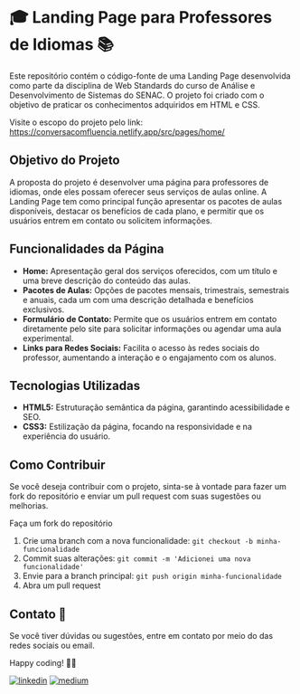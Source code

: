 # 🎓 Landing Page para Professores de Idiomas 📚

Este repositório contém o código-fonte de uma Landing Page desenvolvida como parte da disciplina de Web Standards do curso de Análise e Desenvolvimento de Sistemas do SENAC. O projeto foi criado com o objetivo de praticar os conhecimentos adquiridos em HTML e CSS.

Visite o escopo do projeto pelo link: https://conversacomfluencia.netlify.app/src/pages/home/ 

## Objetivo do Projeto
A proposta do projeto é desenvolver uma página para professores de idiomas, onde eles possam oferecer seus serviços de aulas online. A Landing Page tem como principal função apresentar os pacotes de aulas disponíveis, destacar os benefícios de cada plano, e permitir que os usuários entrem em contato ou solicitem informações.

## Funcionalidades da Página
- **Home:** Apresentação geral dos serviços oferecidos, com um título e uma breve descrição do conteúdo das aulas. <br>
- **Pacotes de Aulas:** Opções de pacotes mensais, trimestrais, semestrais e anuais, cada um com uma descrição detalhada e benefícios exclusivos. <br>
- **Formulário de Contato:** Permite que os usuários entrem em contato diretamente pelo site para solicitar informações ou agendar uma aula experimental. <br>
- **Links para Redes Sociais:** Facilita o acesso às redes sociais do professor, aumentando a interação e o engajamento com os alunos. <br>

## Tecnologias Utilizadas
  - **HTML5:** Estruturação semântica da página, garantindo acessibilidade e SEO. <br>
  - **CSS3:** Estilização da página, focando na responsividade e na experiência do usuário.

## Como Contribuir
Se você deseja contribuir com o projeto, sinta-se à vontade para fazer um fork do repositório e enviar um pull request com suas sugestões ou melhorias.

Faça um fork do repositório
1. Crie uma branch com a nova funcionalidade: `git checkout -b minha-funcionalidade` <br>
2. Commit suas alterações: `git commit -m 'Adicionei uma nova funcionalidade'` <br>
3. Envie para a branch principal: `git push origin minha-funcionalidade` <br>
4. Abra um pull request

## Contato 📩
Se você tiver dúvidas ou sugestões, entre em contato por meio do das redes sociais ou email.

Happy coding! 👩‍💻

[![linkedin](https://img.shields.io/badge/-LinkedIn-%230077B5?style=for-the-badge&logo=linkedin&logoColor=white)](https://www.linkedin.com/in/datavizwithfer/) 
[![medium](https://img.shields.io/badge/Medium-12100E?style=for-the-badge&logo=medium&logoColor=white)](https://medium.com/@DataVizWithFer)

